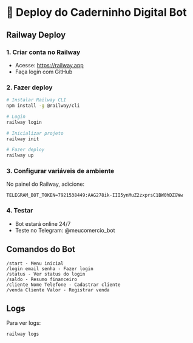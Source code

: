 # 🚀 Deploy do Caderninho Digital Bot

## Railway Deploy

### 1. Criar conta no Railway
- Acesse: https://railway.app
- Faça login com GitHub

### 2. Fazer deploy
```bash
# Instalar Railway CLI
npm install -g @railway/cli

# Login
railway login

# Inicializar projeto
railway init

# Fazer deploy
railway up
```

### 3. Configurar variáveis de ambiente
No painel do Railway, adicione:
```
TELEGRAM_BOT_TOKEN=7921538449:AAG278ik-III5ynMuZ2zxprsC1BW0hDZGWw
```

### 4. Testar
- Bot estará online 24/7
- Teste no Telegram: @meucomercio_bot

## Comandos do Bot

```
/start - Menu inicial
/login email senha - Fazer login
/status - Ver status do login
/saldo - Resumo financeiro
/cliente Nome Telefone - Cadastrar cliente
/venda Cliente Valor - Registrar venda
```

## Logs
Para ver logs:
```bash
railway logs
```